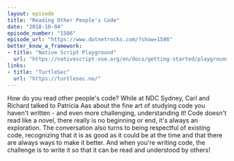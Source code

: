 ```yaml
---
layout: episode
title: "Reading Other People's Code"
date: "2018-10-04"
episode_number: "1586"
episode_url: "https://www.dotnetrocks.com/?show=1586"
better_know_a_framework:
- title: "Native Script Playground"
  url: "https://nativescript-vue.org/en/docs/getting-started/playground-tutorial/"
links:
- title: "TurtleSec"
  url: "https://turtlesec.no/"
---
```


How do you read other people's code? While at NDC Sydney, Carl and Richard talked to Patricia Aas about the fine art of studying code you haven't written - and even more challenging, understanding it! Code doesn't read like a novel, there really is no beginning or end, it's always an exploration. The conversation also turns to being respectful of existing code, recognizing that it is as good as it could be at the time and that there are always ways to make it better. And when you're writing code, the challenge is to write it so that it can be read and understood by others!
